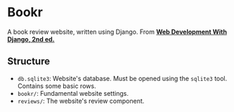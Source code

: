 # Bookr

A book review website, written using Django. From [**Web Development With Django, 2nd ed.**](https://www.amazon.com/Web-Development-Django-definitive-applications-dp-1803230606/dp/1803230606/ref=dp_ob_title_bk)

## Structure

* `db.sqlite3`: Website's database. Must be opened using the `sqlite3` tool. Contains
  some basic rows.
* `bookr/`: Fundamental website settings.
* `reviews/`: The website's review component.

